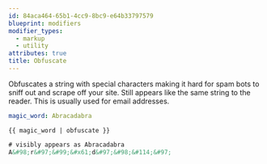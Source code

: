 ```yaml
---
id: 84aca464-65b1-4cc9-8bc9-e64b33797579
blueprint: modifiers
modifier_types:
  - markup
  - utility
attributes: true
title: Obfuscate
---
```

Obfuscates a string with special characters making it hard for spam bots to sniff out and scrape off your site. Still appears like the same string to the reader. This is usually used for email addresses.

```yaml
magic_word: Abracadabra
```

```
{{ magic_word | obfuscate }}
```

```html
# visibly appears as Abracadabra
A&#98;r&#97;&#99;&#x61;d&#97;&#98;&#114;&#97;
```
